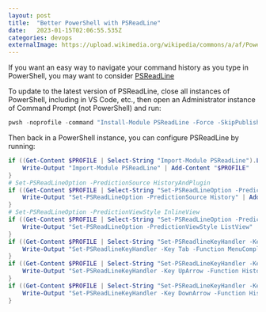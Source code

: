 ```yaml
---
layout: post
title:  "Better PowerShell with PSReadLine"
date:   2023-01-15T02:06:55.535Z
categories: devops
externalImage: https://upload.wikimedia.org/wikipedia/commons/a/af/PowerShell_Core_6.0_icon.png
---
```

If you want an easy way to navigate your command history as you type in PowerShell, you may want to consider [PSReadLine](https://github.com/PowerShell/PSReadLine)

To update to the latest version of PSReadLine, close all instances of PowerShell, including in VS Code, etc., then open an Administrator instance of Command Prompt (not PowerShell) and run:

```powershell
pwsh -noprofile -command "Install-Module PSReadLine -Force -SkipPublisherCheck -AllowPrerelease"
```

Then back in a PowerShell instance, you can configure PSReadLine by running:

```powershell
if ((Get-Content $PROFILE | Select-String "Import-Module PSReadLine").Length -eq 0) {
    Write-Output "Import-Module PSReadLine" | Add-Content "$PROFILE"
}
# Set-PSReadLineOption -PredictionSource HistoryAndPlugin
if ((Get-Content $PROFILE | Select-String "Set-PSReadLineOption -PredictionSource History").Length -eq 0) {
    Write-Output "Set-PSReadLineOption -PredictionSource History" | Add-Content "$PROFILE"
}
# Set-PSReadLineOption -PredictionViewStyle InlineView
if ((Get-Content $PROFILE | Select-String "Set-PSReadLineOption -PredictionViewStyle ListView").Length -eq 0) {
    Write-Output "Set-PSReadLineOption -PredictionViewStyle ListView" | Add-Content "$PROFILE"
}
if ((Get-Content $PROFILE | Select-String "Set-PSReadlineKeyHandler -Key Tab -Function MenuComplete").Length -eq 0) {
    Write-Output "Set-PSReadlineKeyHandler -Key Tab -Function MenuComplete" | Add-Content "$PROFILE"
}
if ((Get-Content $PROFILE | Select-String "Set-PSReadLineKeyHandler -Key UpArrow -Function HistorySearchBackward").Length -eq 0) {
    Write-Output "Set-PSReadLineKeyHandler -Key UpArrow -Function HistorySearchBackward" | Add-Content "$PROFILE"
}
if ((Get-Content $PROFILE | Select-String "Set-PSReadLineKeyHandler -Key DownArrow -Function HistorySearchForward").Length -eq 0) {
    Write-Output "Set-PSReadLineKeyHandler -Key DownArrow -Function HistorySearchForward" | Add-Content "$PROFILE"
}
```
